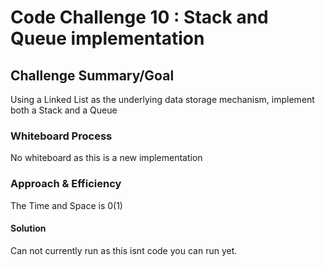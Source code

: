 # Code Challenge 10 : Stack and Queue implementation
## Challenge Summary/Goal
Using a Linked List as the underlying data storage mechanism, implement both a Stack and a Queue

### Whiteboard Process<br>
 No whiteboard as this is a new implementation

### Approach & Efficiency


The Time and Space is 0(1)

#### Solution

Can not currently run as this isnt  code you can run yet.
